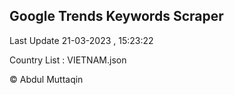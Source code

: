 

## Google Trends Keywords Scraper 
 
Last Update 21-03-2023 , 15:23:22

Country List :
VIETNAM.json



© Abdul Muttaqin 
